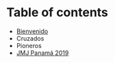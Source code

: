 # Table of contents

* [Bienvenido](README.md)
* Cruzados
* Pioneros
* [JMJ Panamá 2019](untitled.md)

